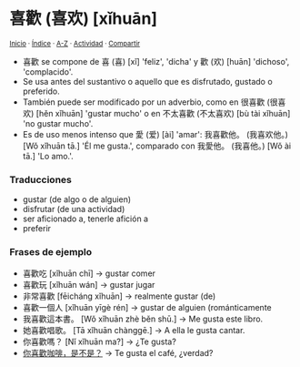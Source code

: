 # 喜歡 (喜欢) [xǐhuān]
<sup>[Inicio](https://github.com/jucardus/jucardus.github.io/repo/blob/main/readme.md) · [Índice](https://github.com/jucardus/jucardus.github.io/repo/blob/main/indices/chino-espanol-xi3.md) · [A-Z](https://github.com/jucardus/jucardus.github.io/repo/blob/main/indices/alfabetico.md) · [Actividad](https://github.com/jucardus/jucardus.github.io/repo/blob/main/indices/actividad.md) · [Compartir](https://x.com/intent/tweet?text=%E5%96%9C%E6%AD%A1%20(%E5%96%9C%E6%AC%A2)%20%5Bx%C7%90hu%C4%81n%5D%20en%20el%20Diccionario%20chino-espa%C3%B1ol%2C%20con%20notas%20gramaticales%2C%20frases%20de%20ejemplo%20y%20traducciones.%0A%E2%86%92%20https%3A%2F%2Fgithub.com%2Fjucardus%2Frepo%2Fblob%2Fmain%2Fcontenido%2F25%2F04%2F27%2Fxi3-huan1.md%0A%0A%23chn_espnl_jucardus%0A%40jucardus)</sup>

* 喜歡 se compone de 喜 (喜) [xǐ] 'feliz', 'dicha' y  歡 (欢) [huān] 'dichoso', 'complacido'.
* Se usa antes del sustantivo o aquello que es disfrutado, gustado o preferido.
* También puede ser modificado por un adverbio, como en 很喜歡 (很喜欢) [hěn xǐhuān] 'gustar mucho' o en 不太喜歡 (不太喜欢) [bù tài xǐhuān] 'no gustar mucho'.
* Es de uso menos intenso que 愛 (爱) [ài] 'amar': 我喜歡他。 (我喜欢他。) [Wǒ xǐhuān tā.] 'Él me gusta.', comparado con 我愛他。 (我喜他。) [Wǒ ài tā.] 'Lo amo.'.

### Traducciones

* gustar (de algo o de alguien)
* disfrutar (de una actividad)
* ser aficionado a, tenerle afición a
* preferir

### Frases de ejemplo

* 喜歡吃 [xǐhuān chī] → gustar comer
* 喜歡玩 [xǐhuān wán] → gustar jugar
* 非常喜歡 [fēicháng xǐhuān] → realmente gustar (de)
* 喜歡一個人 [xǐhuān yīgè rén] → gustar de alguien (románticamente
* 我喜歡這本書。 [Wǒ xǐhuān zhè běn shū.] → Me gusta este libro.
* 她喜歡唱歌。 [Tā xǐhuān chànggē.] → A ella le gusta cantar.
* 你喜歡嗎？ [Nǐ xǐhuān ma?] → ¿Te gusta?
* [你喜歡咖啡，是不是？](https://github.com/jucardus/jucardus.github.io/repo/blob/main/contenido/25/04/20/ni3-xi3-huan1-ka1-fei1-shi4-bu2-shi4.md) → Te gusta el café, ¿verdad?
